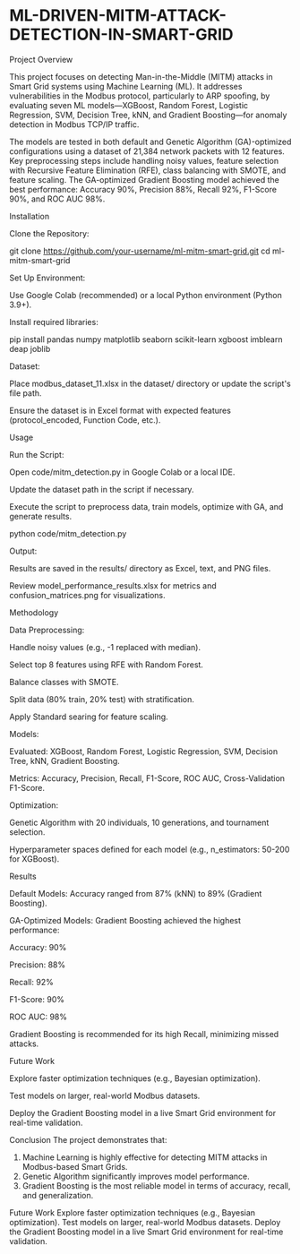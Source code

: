# ML-DRIVEN-MITM-ATTACK-DETECTION-IN-SMART-GRID
Project Overview

This project focuses on detecting Man-in-the-Middle (MITM) attacks in Smart Grid systems using Machine Learning (ML). It addresses vulnerabilities in the Modbus protocol, particularly to ARP spoofing, by evaluating seven ML models—XGBoost, Random Forest, Logistic Regression, SVM, Decision Tree, kNN, and Gradient Boosting—for anomaly detection in Modbus TCP/IP traffic.

The models are tested in both default and Genetic Algorithm (GA)-optimized configurations using a dataset of 21,384 network packets with 12 features. Key preprocessing steps include handling noisy values, feature selection with Recursive Feature Elimination (RFE), class balancing with SMOTE, and feature scaling. The GA-optimized Gradient Boosting model achieved the best performance: Accuracy 90%, Precision 88%, Recall 92%, F1-Score 90%, and ROC AUC 98%.



Installation





Clone the Repository:

git clone https://github.com/your-username/ml-mitm-smart-grid.git
cd ml-mitm-smart-grid



Set Up Environment:





Use Google Colab (recommended) or a local Python environment (Python 3.9+).



Install required libraries:

pip install pandas numpy matplotlib seaborn scikit-learn xgboost imblearn deap joblib



Dataset:





Place modbus_dataset_11.xlsx in the dataset/ directory or update the script's file path.



Ensure the dataset is in Excel format with expected features (protocol_encoded, Function Code, etc.).

Usage





Run the Script:





Open code/mitm_detection.py in Google Colab or a local IDE.



Update the dataset path in the script if necessary.



Execute the script to preprocess data, train models, optimize with GA, and generate results.

python code/mitm_detection.py



Output:





Results are saved in the results/ directory as Excel, text, and PNG files.



Review model_performance_results.xlsx for metrics and confusion_matrices.png for visualizations.

Methodology





Data Preprocessing:





Handle noisy values (e.g., -1 replaced with median).



Select top 8 features using RFE with Random Forest.



Balance classes with SMOTE.



Split data (80% train, 20% test) with stratification.



Apply Standard searing for feature scaling.



Models:





Evaluated: XGBoost, Random Forest, Logistic Regression, SVM, Decision Tree, kNN, Gradient Boosting.



Metrics: Accuracy, Precision, Recall, F1-Score, ROC AUC, Cross-Validation F1-Score.



Optimization:





Genetic Algorithm with 20 individuals, 10 generations, and tournament selection.



Hyperparameter spaces defined for each model (e.g., n_estimators: 50-200 for XGBoost).

Results





Default Models: Accuracy ranged from 87% (kNN) to 89% (Gradient Boosting).



GA-Optimized Models: Gradient Boosting achieved the highest performance:





Accuracy: 90%



Precision: 88%



Recall: 92%



F1-Score: 90%



ROC AUC: 98%



Gradient Boosting is recommended for its high Recall, minimizing missed attacks.

Future Work





Explore faster optimization techniques (e.g., Bayesian optimization).



Test models on larger, real-world Modbus datasets.



Deploy the Gradient Boosting model in a live Smart Grid environment for real-time validation.


Conclusion
The project demonstrates that:
1. Machine Learning is highly effective for detecting MITM attacks in Modbus-based Smart Grids.
2. Genetic Algorithm significantly improves model performance.
3. Gradient Boosting is the most reliable model in terms of accuracy, recall, and generalization.

Future Work
  Explore faster optimization techniques (e.g., Bayesian optimization).
  Test models on larger, real-world Modbus datasets.
  Deploy the Gradient Boosting model in a live Smart Grid environment for real-time validation.
